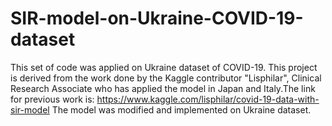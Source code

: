 # SIR-model-on-Ukraine-COVID-19-dataset
This set of code was applied on Ukraine dataset of COVID-19.
This project is derived from the work done by the Kaggle contributor "Lisphilar", Clinical Research Associate who has applied the model in Japan and Italy.The link for previous work is: https://www.kaggle.com/lisphilar/covid-19-data-with-sir-model
The model was modified and implemented on Ukraine dataset.
